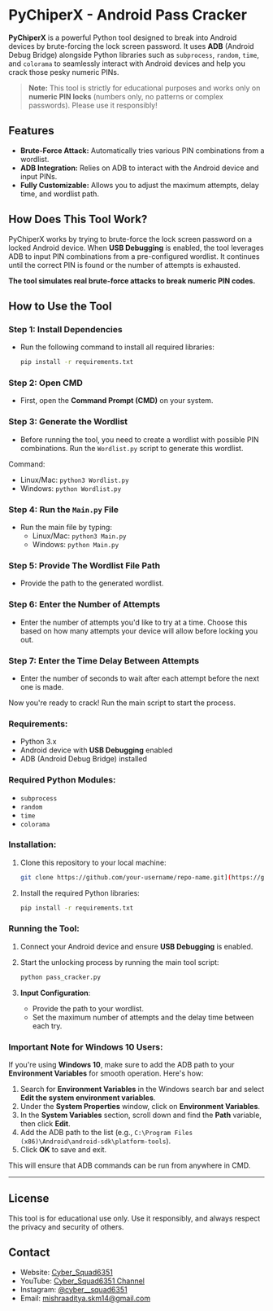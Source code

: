 # PyChiperX - Android Pass Cracker

**PyChiperX** is a powerful Python tool designed to break into Android devices by brute-forcing the lock screen password. It uses **ADB** (Android Debug Bridge) alongside Python libraries such as `subprocess`, `random`, `time`, and `colorama` to seamlessly interact with Android devices and help you crack those pesky numeric PINs.

> **Note:** This tool is strictly for educational purposes and works only on **numeric PIN locks** (numbers only, no patterns or complex passwords). Please use it responsibly!

## Features

- **Brute-Force Attack:** Automatically tries various PIN combinations from a wordlist.
- **ADB Integration:** Relies on ADB to interact with the Android device and input PINs.
- **Fully Customizable:** Allows you to adjust the maximum attempts, delay time, and wordlist path.

## How Does This Tool Work?

PyChiperX works by trying to brute-force the lock screen password on a locked Android device. When **USB Debugging** is enabled, the tool leverages ADB to input PIN combinations from a pre-configured wordlist. It continues until the correct PIN is found or the number of attempts is exhausted.

**The tool simulates real brute-force attacks to break numeric PIN codes.**

## How to Use the Tool

### Step 1: Install Dependencies
- Run the following command to install all required libraries:
    ```bash
    pip install -r requirements.txt
    ```

### Step 2: Open CMD
- First, open the **Command Prompt (CMD)** on your system.

### Step 3: Generate the Wordlist
- Before running the tool, you need to create a wordlist with possible PIN combinations. Run the `Wordlist.py` script to generate this wordlist.
 
Command: 
  - Linux/Mac: `python3 Wordlist.py`
  - Windows: `python Wordlist.py`

### Step 4: Run the `Main.py` File
- Run the main file by typing:
  - Linux/Mac: `python3 Main.py`
  - Windows: `python Main.py`

### Step 5: Provide The Wordlist File Path
- Provide the path to the generated wordlist.

### Step 6: Enter the Number of Attempts
- Enter the number of attempts you'd like to try at a time. Choose this based on how many attempts your device will allow before locking you out.

### Step 7: Enter the Time Delay Between Attempts
- Enter the number of seconds to wait after each attempt before the next one is made.

Now you're ready to crack! Run the main script to start the process.

### Requirements:
- Python 3.x
- Android device with **USB Debugging** enabled
- ADB (Android Debug Bridge) installed

### Required Python Modules:
- `subprocess`
- `random`
- `time`
- `colorama`

### Installation:
1. Clone this repository to your local machine:
    ```bash
    git clone https://github.com/your-username/repo-name.git](https://github.com/CyberSquad6351/PyChiperX.git
    ```

2. Install the required Python libraries:
    ```bash
    pip install -r requirements.txt
    ```

### Running the Tool:
1. Connect your Android device and ensure **USB Debugging** is enabled.
2. Start the unlocking process by running the main tool script:
    ```bash
    python pass_cracker.py
    ```

3. **Input Configuration**:
   - Provide the path to your wordlist.
   - Set the maximum number of attempts and the delay time between each try.

### **Important Note for Windows 10 Users:**
If you're using **Windows 10**, make sure to add the ADB path to your **Environment Variables** for smooth operation. Here's how:

1. Search for **Environment Variables** in the Windows search bar and select **Edit the system environment variables**.
2. Under the **System Properties** window, click on **Environment Variables**.
3. In the **System Variables** section, scroll down and find the **Path** variable, then click **Edit**.
4. Add the ADB path to the list (e.g., `C:\Program Files (x86)\Android\android-sdk\platform-tools`).
5. Click **OK** to save and exit.

This will ensure that ADB commands can be run from anywhere in CMD.

---

## License

This tool is for educational use only. Use it responsibly, and always respect the privacy and security of others.

## Contact

- Website: [Cyber_Squad6351](https://cybersquad6351.netlify.app/)
- YouTube: [Cyber_Squad6351 Channel](https://youtube.com/@cyber_squad6351?si=8Lm-a76txyExM5F_)
- Instagram: [@cyber__squad6351](https://www.instagram.com/cyber__squad6351/)
- Email: [mishraaditya.skm14@gmail.com](mailto:mishraaditya.skm14@gmail.com)
